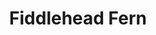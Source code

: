 ---
templateKey: blog-post
featuredpost: false
featuredimage: /assets/Fiddlehead_Fern.png
title: Fiddlehead Fern
description: Forage
testfield: 518
---